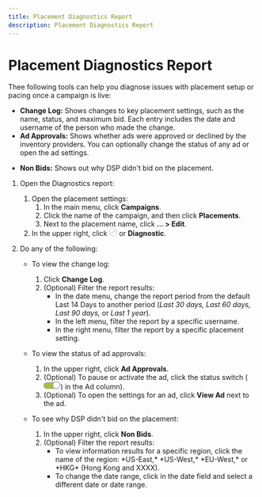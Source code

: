 ```yaml
---
title: Placement Diagnostics Report
description: Placement Diagnostics Report
---
```


# Placement Diagnostics Report

<!-- Available for all placement types/pacing? Any other caveats? -->

Thee following tools can help you diagnose issues with placement setup or pacing once a campaign is live:

* **Change Log:** Shows changes to key placement settings, such as the name, status, and maximum bid. Each entry includes the date and username of the person who made the change.
* **Ad  Approvals:** Shows whether ads were approved or declined by the inventory providers<!-- SSP? -->.<!-- Should you have at least one entry for each publisher/piece of inventory? --> You can optionally change the status of any ad or open the ad settings.<!-- Are there are limitations for ad statuses you can change here (for example, are rejected ads)? -->
<!-- * **Genius:** - for some ads, regardless of whether I'm logged in as user or admin -->
* **Non Bids:** Shows out why DSP didn't bid on the placement.
<!-- * **Fill Charts:** - for some ads -->

<!-- anything else to say? Ideal if a paragraph here since jumping from one list to another below. -->

1. Open the Diagnostics report:

    1. Open the placement settings:
        1. In the main menu, click **Campaigns**.
        1. Click the name of the campaign, and then click **Placements**.
        1. Next to the placement name, click  **... > Edit**.
    1. In the upper right, click ![Placement Diagnostics](/help/dsp/assets/placement-diagnostics.png) or **Diagnostic**.<!-- I see different buttons for two different placements. Why? -->

1. Do any of the following:
    * To view the change log:
         1. Click **Change Log**.
         1. (Optional) Filter the report results:
            * In the date menu, change the report period from the default Last 14 Days to another period (*Last 30 days,* *Last 60 days,* *Last 90 days,* or *Last 1 year*).
            * In the left menu, filter the report by a specific username.
            * In the right menu, filter the report by a specific placement setting.
    * To view the status of ad approvals:
        1. In the upper right, click **Ad Approvals**.
        1. (Optional) To pause or activate the ad, click the status switch (![Status switch](/help/dsp/assets/status-switch.png)) in the Ad column).
        1. (Optional) To open the settings for an ad, click **View Ad** next to the ad.

    * To see why DSP didn't bid on the placement:
        1. In the upper right, click **Non Bids**.
        1. (Optional) Filter the report results:
            * <!-- Verify how this works. It looks like these button are toggles to de-select/select a region, but I don't see a difference. -->To view information results for a specific region, click the name of the region: *US-East,* *US-West,* *EU-West,* or *HKG* (Hong Kong and XXXX<!-- ? -->).
            * To change the date range, click in the date field and select a different date or date range.

<!--
>[!MORELIKETHIS]
>
>* Definitions for NBRs (Reading No Bid Reports (NBRs))
-->
